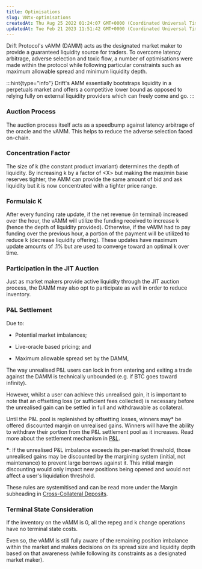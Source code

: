 ```yaml
---
title: Optimisations
slug: VNtx-optimisations
createdAt: Thu Aug 25 2022 01:24:07 GMT+0000 (Coordinated Universal Time)
updatedAt: Tue Feb 21 2023 11:51:42 GMT+0000 (Coordinated Universal Time)
---
```


Drift Protocol's vAMM (DAMM) acts as the designated market maker to provide a guaranteed liquidity source for traders. To overcome latency arbitrage, adverse selection and toxic flow, a number of optimisations were made within the protocol while following particular constraints such as maximum allowable spread and minimum liquidity depth.&#x20;

:::hint{type="info"}
Drift's AMM essentially bootstraps liquidity in a perpetuals market and offers a competitive lower bound as opposed to relying fully on external liquidity providers which can freely come and go.
:::

### Auction Process

The auction process itself acts as a speedbump against latency arbitrage of the oracle and the vAMM. This helps to reduce the adverse selection faced on-chain.&#x20;

### Concentration Factor

The size of k (the constant product invariant) determines the depth of liquidity. By increasing k by a factor of \<X> but making the max/min base reserves tighter, the AMM can provide the same amount of bid and ask liquidity but it is now concentrated with a tighter price range.

### Formulaic K

After every funding rate update, if the net revenue (in terminal) increased over the hour, the vAMM will utilize the funding received to increase k (hence the depth of liquidity provided). Otherwise, if the vAMM had to pay funding over the previous hour, a portion of the payment will be utilized to reduce k (decrease liquidity offering). These updates have maximum update amounts of .1% but are used to converge toward an optimal k over time.

### Participation in the JIT Auction

Just as market makers provide active liquidity through the JIT auction process, the DAMM may also opt to participate as well in order to reduce inventory.&#x20;

### P\&L Settlement

Due to:&#x20;

*   Potential market imbalances;

*   Live-oracle based pricing; and&#x20;

*   Maximum allowable spread set by the DAMM,&#x20;

The way unrealised P\&L users can lock in from entering and exiting a trade against the DAMM is technically unbounded (e.g. if BTC goes toward infinity). 

However, whilst a user can achieve this unrealised gain, it is important to note that an offsetting loss (or sufficient fees collected) is necessary before the unrealised gain can be settled in full and withdrawable as collateral.

Until the P\&L pool is replenished by offsetting losses, winners may\* be offered discounted margin on unrealised gains. Winners will have the ability to withdraw their portion from the P\&L settlement pool as it increases. Read more about the settlement mechanism in [P\&L](<../Drift Protocol v2 Docs/P_L.md>).&#x20;

**\***: If the unrealised P\&L imbalance exceeds its per-market threshold, those unrealised gains may be discounted by the margining system (initial, not maintenance) to prevent large borrows against it. This initial margin discounting would only impact new positions being opened and would not affect a user's liquidation threshold.

These rules are systemitised and can be read more under the Margin subheading in [Cross-Collateral Deposits](<../Drift Protocol v2 Docs/Cross-Collateral Deposits.md>).&#x20;

### Terminal State Consideration

If the inventory on the vAMM is 0, all the repeg and k change operations have no terminal state costs.&#x20;

Even so, the vAMM is still fully aware of the remaining position imbalance within the market and makes decisions on its spread size and liquidity depth based on that awareness (while following its constraints as a designated market maker).&#x20;

